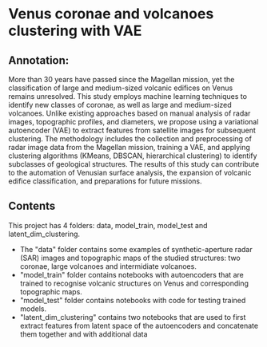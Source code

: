 # Venus coronae and volcanoes clustering with VAE
## Annotation:
More than 30 years have passed since the Magellan mission, yet the classification of large and medium-sized volcanic edifices on Venus remains unresolved. This study employs machine learning techniques to identify new classes of coronae, as well as large and medium-sized volcanoes. Unlike existing approaches based on manual analysis of radar images, topographic profiles, and diameters, we propose using a variational autoencoder (VAE) to extract features from satellite images for subsequent clustering. The methodology includes the collection and preprocessing of radar image data from the Magellan mission, training a VAE, and applying clustering algorithms (KMeans, DBSCAN, hierarchical clustering) to identify subclasses of geological structures. The results of this study can contribute to the automation of Venusian surface analysis, the expansion of volcanic edifice classification, and preparations for future missions.
## Contents
This project has 4 folders: data, model_train, model_test and latent_dim_clustering.
* The "data" folder contains some examples of synthetic-aperture radar (SAR) images and topographic maps of the studied structures: two coronae, large volcanoes and intermidiate volcanoes.
* "model_train" folder contains notebooks with autoencoders that are trained to recognise volcanic structures on Venus and corresponding topographic maps.
* "model_test" folder contains notebooks with code for testing trained models.
* "latent_dim_clustering" contains two notebooks that are used to first extract features from latent space of the autoencoders and concatenate them together and with additional data  
